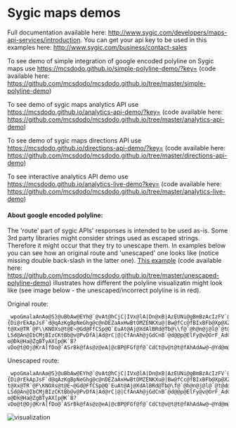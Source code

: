 # Sygic maps demos

Full documentation available here: <http://www.sygic.com/developers/maps-api-services/introduction>. You can get your api key to be used in this examples here: <http://www.sygic.com/business/contact-sales>

To see demo of simple integration of google encoded polyline on Sygic maps use <https://mcsdodo.github.io/simple-polyline-demo/?key=> (code available here: <https://github.com/mcsdodo/mcsdodo.github.io/tree/master/simple-polyline-demo>)

To see demo of sygic maps analytics API use <https://mcsdodo.github.io/analytics-api-demo/?key=> (code available here: <https://github.com/mcsdodo/mcsdodo.github.io/tree/master/analytics-api-demo>)

To see demo of sygic maps directions API use <https://mcsdodo.github.io/directions-api-demo/?key=> (code available here: <https://github.com/mcsdodo/mcsdodo.github.io/tree/master/directions-api-demo>)

To see interactive analytics API demo use <https://mcsdodo.github.io/analytics-live-demo?key=> (code available here: <https://github.com/mcsdodo/mcsdodo.github.io/tree/master/analytics-live-demo>)

#### About google encoded polyline:
The 'route' part of sygic APIs' responses is intended to be used as-is. Some 3rd party libraries might consider strings used as escaped strings. Therefore it might occur that they try to unescape them. In examples below you can see how an original route and 'unescaped' one looks like (notice missing double back-slash in the latter one). [This example](https://mcsdodo.github.io/unescaped-polyline-demo/?key=) (code available here: <https://github.com/mcsdodo/mcsdodo.github.io/tree/master/unescaped-polyline-demo>) illustrates how different the polyline visualizatin might look like (see image below - the unescaped/incorrect polyline is in red).

Original route:
```
_wpoGmalaAnAo@S}@uBbAw@EYh@`@vAt@hCjC|IVx@lA|Dn@xB|AzEUNi@gBmBzAcIzFV`@vArBd@d@dAj@p@p@nDpFw@|AKp@HhEK~@cBdCYlAu@c@p@qBh@_Ah@a@x@[`BI\\Dd@^`@r@PfAEjAQ|@W~@_@xASr@u@dCENa@~AK|@C~AGrA]bCsB`Ey@`@}C`BaAf@cB|@c@RuItEoCdBmBxAKHsEhEiFnGuAnBiEzHEHOZ_BrDi@tAcClHyBrIc@dBe@nBk@xB[hAyG`YcGjVsA|FeBlH}Hn[{@lDoT||@uNfl@mBvH_Kpa@oOfn@sk@z_Cia@vaBsSpz@mIf]oC`Lgg@hsB}DpPm@rCwAfHaCnN_Gre@yKv}@In@wSfdBue@|{Di@rEkApJsF`d@qAzKgBpNeGhg@c@nDEZaAxHwBtOMZENKXu@|Bw@fCc@fBIxBFb@Xp@XZPJt@Hh@Qv@cAb@_Aj@w@j@U`AQTMjAObAQv@Od@IXGXGhBi@h@SNG^QZEnAm@|@@r@\\d@fAPr@VjApBbLdAfLh@`GJbBC`@Mj@?t@Xx@TR`@F\\KNOXs@t@E~@Gd@FfCSp@Q`EuAt@Aj@XdAlBRd@Tb@\\f@`@h@n@j@l@`@t@d@jCdBlFlDdFjD~DbCh@\\tB|@pA\\r@t@DZFJ`@JXQJm@r@sAr@q@t@{@FJN?LSd@An@IbCMjBIzCKtBb@v@PvDfA|Ad@rC|@|CfAnAh@jGdCnB`@d@@p@ElFy@v@OrF_AdGmA|Cm@tBc@r@OpAWhB_@fAU\\GxCm@pD_AT@z@Tr@\\b@b@ZRHd@XHNGJg@Oa@?o@Dk@Ha@ZgBTyAX[p@K`B?vDo@t@Oj@KrA[fDo@`ASrBk@fAs@z@eA|@cBP@FGf@f@`CdCt@v@t@t@fAhAdAw@~@Yd@m@n@KlDDt@KbJsDtDkB^Sl@c@tA{AGm@z@Y
```

Unescaped route:
```
_wpoGmalaAnAo@S}@uBbAw@EYh@`@vAt@hCjC|IVx@lA|Dn@xB|AzEUNi@gBmBzAcIzFV`@vArBd@d@dAj@p@p@nDpFw@|AKp@HhEK~@cBdCYlAu@c@p@qBh@_Ah@a@x@[`BI\Dd@^`@r@PfAEjAQ|@W~@_@xASr@u@dCENa@~AK|@C~AGrA]bCsB`Ey@`@}C`BaAf@cB|@c@RuItEoCdBmBxAKHsEhEiFnGuAnBiEzHEHOZ_BrDi@tAcClHyBrIc@dBe@nBk@xB[hAyG`YcGjVsA|FeBlH}Hn[{@lDoT||@uNfl@mBvH_Kpa@oOfn@sk@z_Cia@vaBsSpz@mIf]oC`Lgg@hsB}DpPm@rCwAfHaCnN_Gre@yKv}@In@wSfdBue@|{Di@rEkApJsF`d@qAzKgBpNeGhg@c@nDEZaAxHwBtOMZENKXu@|Bw@fCc@fBIxBFb@Xp@XZPJt@Hh@Qv@cAb@_Aj@w@j@U`AQTMjAObAQv@Od@IXGXGhBi@h@SNG^QZEnAm@|@@r@\d@fAPr@VjApBbLdAfLh@`GJbBC`@Mj@?t@Xx@TR`@F\KNOXs@t@E~@Gd@FfCSp@Q`EuAt@Aj@XdAlBRd@Tb@\f@`@h@n@j@l@`@t@d@jCdBlFlDdFjD~DbCh@\tB|@pA\r@t@DZFJ`@JXQJm@r@sAr@q@t@{@FJN?LSd@An@IbCMjBIzCKtBb@v@PvDfA|Ad@rC|@|CfAnAh@jGdCnB`@d@@p@ElFy@v@OrF_AdGmA|Cm@tBc@r@OpAWhB_@fAU\GxCm@pD_AT@z@Tr@\b@b@ZRHd@XHNGJg@Oa@?o@Dk@Ha@ZgBTyAX[p@K`B?vDo@t@Oj@KrA[fDo@`ASrBk@fAs@z@eA|@cBP@FGf@f@`CdCt@v@t@t@fAhAdAw@~@Yd@m@n@KlDDt@KbJsDtDkB^Sl@c@tA{AGm@z@Y
```
![visualization](https://github.com/mcsdodo/mcsdodo.github.io/blob/master/unescaped-polyline-demo/visualize.PNG "visualization")